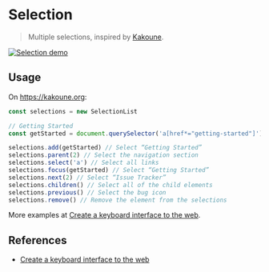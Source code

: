 # Selection

> Multiple selections, inspired by [Kakoune].

[![Selection demo](https://img.youtube.com/vi_webp/KIsOSIQXAVU/maxresdefault.webp)](https://youtu.be/KIsOSIQXAVU)

## Usage

On <https://kakoune.org>:

``` javascript
const selections = new SelectionList

// Getting Started
const getStarted = document.querySelector('a[href*="getting-started"]')

selections.add(getStarted) // Select “Getting Started”
selections.parent(2) // Select the navigation section
selections.select('a') // Select all links
selections.focus(getStarted) // Select “Getting Started”
selections.next(2) // Select “Issue Tracker”
selections.children() // Select all of the child elements
selections.previous() // Select the bug icon
selections.remove() // Remove the element from the selections
```

More examples at [Create a keyboard interface to the web].

## References

- [Create a keyboard interface to the web]

[Kakoune]: https://kakoune.org
[Create a keyboard interface to the web]: https://alexherbo2.github.io/blog/chrome/create-a-keyboard-interface-to-the-web/
